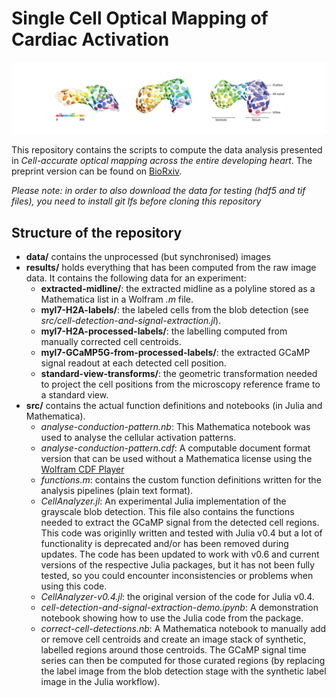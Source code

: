 # Single Cell Optical Mapping of Cardiac Activation

![](./pics/colored-heart.png)

This repository contains the scripts to compute the data analysis presented in *Cell-accurate optical mapping across the entire developing heart*. The preprint version can be found on [BioRxiv](https://www.biorxiv.org/content/early/2017/05/27/143057).

*Please note: in order to also download the data for testing (hdf5 and tif files), you need to install git lfs before cloning this repository*

## Structure of the repository

- **data/** contains the unprocessed (but synchronised) images
- **results/** holds everything that has been computed from the raw image data. It contains the following data for an experiment:
	- **extracted-midline/**: the extracted midline as a polyline stored as a Mathematica list in a Wolfram *.m* file.
	- **myl7-H2A-labels/**: the labeled cells from the blob detection (see *src/cell-detection-and-signal-extraction.jl*).
	- **myl7-H2A-processed-labels/**: the labelling computed from manually corrected cell centroids.
	- **myl7-GCaMP5G-from-processed-labels/**: the extracted GCaMP signal readout at each detected cell position.
	- **standard-view-transforms/**: the geometric transformation needed to project the cell positions from the microscopy reference frame to a standard view.
- **src/** contains the actual function definitions and notebooks (in Julia and Mathematica).
	- *analyse-conduction-pattern.nb*: This Mathematica notebook was used to analyse the cellular activation patterns.
	- *analyse-conduction-pattern.cdf*: A computable document format version that can be used without a Mathematica license using the [Wolfram CDF Player](https://www.wolfram.com/cdf-player/)
	- *functions.m*: contains the custom function definitions written for the analysis pipelines (plain text format).
	- *CellAnalyzer.jl*: An experimental Julia implementation of the grayscale blob detection. This file also contains the functions needed to extract the GCaMP signal from the detected cell regions. This code was originlly written and tested with Julia v0.4 but a lot of functionality is deprecated and/or has been removed during updates. The code has been updated to work with v0.6 and current versions of the respective Julia packages, but it has not been fully tested, so you could encounter inconsistencies or problems when using this code.
	- *CellAnalyzer-v0.4.jl*: the original version of the code for Julia v0.4.
	- *cell-detection-and-signal-extraction-demo.ipynb*: A demonstration notebook showing how to use the Julia code from the package.
	- *correct-cell-detections.nb*: A Mathematica notebook to manually add or remove cell centroids and create an image stack of synthetic, labelled regions around those centroids. The GCaMP signal time series can then be computed for those curated regions (by replacing the label image from the blob detection stage with the synthetic label image in the Julia workflow).
